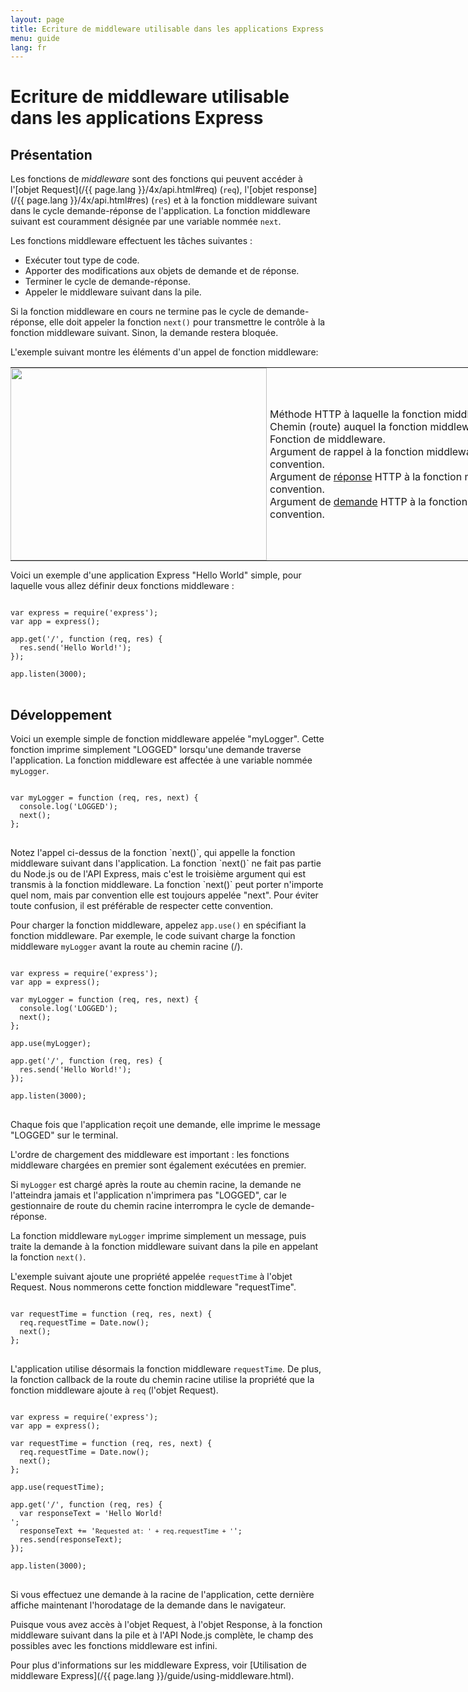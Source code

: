 ```yaml
---
layout: page
title: Ecriture de middleware utilisable dans les applications Express
menu: guide
lang: fr
---
```


# Ecriture de middleware utilisable dans les applications Express

<h2>Présentation</h2>

Les fonctions de _middleware_ sont des fonctions qui peuvent accéder à l'[objet Request](/{{ page.lang }}/4x/api.html#req) (`req`), l'[objet response](/{{ page.lang }}/4x/api.html#res) (`res`) et à la fonction middleware suivant dans le cycle demande-réponse de l'application. La fonction middleware suivant est couramment désignée par une variable nommée `next`.

Les fonctions middleware effectuent les tâches suivantes :

- Exécuter tout type de code.
- Apporter des modifications aux objets de demande et de réponse.
- Terminer le cycle de demande-réponse.
- Appeler le middleware suivant dans la pile.

Si la fonction middleware en cours ne termine pas le cycle de demande-réponse, elle doit appeler la fonction `next()` pour transmettre le contrôle à la fonction middleware suivant. Sinon, la demande restera bloquée.

L'exemple suivant montre les éléments d'un appel de fonction middleware:

<table style="padding: 0; border: 0; width: 960px; margin-bottom: 10px;">
<tr><td style="margin: 0; padding: 0px; border: 0; width: 410px;">
<img src="/images/express-mw.png" style="margin: 0px; padding: 0px; width: 410px; height: 308px;" />
</td>
<td style="margin: 0; padding: 0 0 0 5px; border: 0; width: 550px;">
<div class="callout" id="callout1">Méthode HTTP à laquelle la fonction middleware s'applique.</div>

<div class="callout" id="callout2">Chemin (route) auquel la fonction middleware s'applique.</div>

<div class="callout" id="callout3">Fonction de middleware.</div>

<div class="callout" id="callout4">Argument de rappel à la fonction middleware, appelée "next" par convention.</div>

<div class="callout" id="callout5">Argument de <a href="../4x/api.html#res">réponse</a> HTTP à la fonction middleware, appelé "res" par convention.</div>

<div class="callout" id="callout6">Argument de <a href="../4x/api.html#req">demande</a> HTTP à la fonction middleware, appelé "req" par convention.</div>
</td></tr>
</table>

<!--
<pre>
<code class="language-javascript" translate="no">
var express = require('express');
var app = express();
app.get('/', function(req, res, next) {
	next();
});
</code>
</pre>

* <code>app.get</code>: Méthode HTTP à laquelle la fonction middleware s'applique.

* <code>'/'</code>: Chemin (route) auquel la fonction middleware s'applique.

* <code>function</code>: Fonction de middleware.

* <code>req</code>: Argument de <a href="../4x/api.html#req">demande</a> HTTP à la fonction middleware, appelé "req" par convention.

* <code>res</code>: Argument de <a href="../4x/api.html#res">réponse</a> HTTP à la fonction middleware, appelé "res" par convention.

* <code>next</code>: Argument de rappel à la fonction middleware, appelée "next" par convention.
-->

Voici un exemple d'une application Express "Hello World" simple, pour laquelle vous allez définir deux fonctions middleware :

<pre>
<code class="language-javascript" translate="no">
var express = require('express');
var app = express();

app.get('/', function (req, res) {
  res.send('Hello World!');
});

app.listen(3000);
</code>
</pre>

<h2>Développement</h2>

Voici un exemple simple de fonction middleware appelée "myLogger". Cette fonction imprime simplement "LOGGED" lorsqu'une demande traverse l'application. La fonction middleware est affectée à une variable nommée `myLogger`.

<pre>
<code class="language-javascript" translate="no">
var myLogger = function (req, res, next) {
  console.log('LOGGED');
  next();
};
</code>
</pre>

<div class="doc-box doc-notice" markdown="1">
Notez l'appel ci-dessus de la fonction `next()`,  qui appelle la fonction middleware suivant dans l'application. La fonction `next()` ne fait pas partie du Node.js ou de l'API Express, mais c'est le troisième argument qui est transmis à la fonction middleware.  La fonction `next()` peut porter n'importe quel nom, mais par convention elle est toujours appelée "next". Pour éviter toute confusion, il est préférable de respecter cette convention.
</div>

Pour charger la fonction middleware, appelez `app.use()` en spécifiant la fonction middleware.
Par exemple, le code suivant charge la fonction middleware `myLogger` avant la route au chemin racine (/).

<pre>
<code class="language-javascript" translate="no">
var express = require('express');
var app = express();

var myLogger = function (req, res, next) {
  console.log('LOGGED');
  next();
};

app.use(myLogger);

app.get('/', function (req, res) {
  res.send('Hello World!');
});

app.listen(3000);
</code>
</pre>

Chaque fois que l'application reçoit une demande, elle imprime le message "LOGGED" sur le terminal.

L'ordre de chargement des middleware est important : les fonctions middleware chargées en premier sont également exécutées en premier.

Si `myLogger` est chargé après la route au chemin racine, la demande ne l'atteindra jamais et l'application n'imprimera pas "LOGGED", car le gestionnaire de route du chemin racine interrompra le cycle de demande-réponse.

La fonction middleware `myLogger` imprime simplement un message, puis traite la demande à la fonction middleware suivant dans la pile en appelant la fonction `next()`.

L'exemple suivant ajoute une propriété appelée `requestTime` à l'objet Request. Nous nommerons cette fonction middleware "requestTime".

<pre>
<code class="language-javascript" translate="no">
var requestTime = function (req, res, next) {
  req.requestTime = Date.now();
  next();
};
</code>
</pre>

L'application utilise désormais la fonction middleware `requestTime`. De plus, la fonction callback de la route du chemin racine utilise la propriété que la fonction middleware ajoute à `req` (l'objet Request).

<pre>
<code class="language-javascript" translate="no">
var express = require('express');
var app = express();

var requestTime = function (req, res, next) {
  req.requestTime = Date.now();
  next();
};

app.use(requestTime);

app.get('/', function (req, res) {
  var responseText = 'Hello World!<br>';
  responseText += '<small>Requested at: ' + req.requestTime + '</small>';
  res.send(responseText);
});

app.listen(3000);
</code>
</pre>

Si vous effectuez une demande à la racine de l'application, cette dernière affiche maintenant l'horodatage de la demande dans le navigateur.

Puisque vous avez accès à l'objet Request, à l'objet Response, à la fonction middleware suivant dans la pile et à l'API Node.js complète, le champ des possibles avec les fonctions middleware est infini.

Pour plus d'informations sur les middleware Express, voir [Utilisation de middleware Express](/{{ page.lang }}/guide/using-middleware.html).
